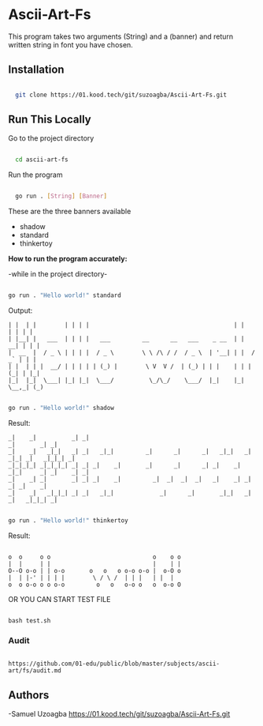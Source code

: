 # Ascii-Art-Fs

This program takes two arguments (String) and a (banner) and return written string in font you have chosen.

## Installation

```bash

  git clone https://01.kood.tech/git/suzoagba/Ascii-Art-Fs.git

```

## Run This Locally

Go to the project directory

```bash

  cd ascii-art-fs

```

Run the program

```bash

  go run . [String] [Banner]

```

These are the three banners available

- shadow
- standard
- thinkertoy

**How to run the program accurately:**

-while in the project directory-

```bash

go run . "Hello world!" standard

```

Output:

``` _    _          _   _                                           _       _   _
| |  | |        | | | |                                         | |     | | | |
| |__| |   ___  | | | |   ___         __      __   ___    _ __  | |   __| | | |
|  __  |  / _ \ | | | |  / _ \        \ \ /\ / /  / _ \  | '__| | |  / _` | | |
| |  | | |  __/ | | | | | (_) |        \ V  V /  | (_) | | |    | | | (_| | |_|
|_|  |_|  \___| |_| |_|  \___/          \_/\_/    \___/  |_|    |_|  \__,_| (_)

```

```bash

go run . "Hello world!" shadow

```

Result:

```*
_|    _|          _| _|                                                     _|       _| _|
_|    _|   _|_|   _| _|   _|_|         _|      _|      _|   _|_|   _|  _|_| _|   _|_|_| _|
_|_|_|_| _|_|_|_| _| _| _|    _|       _|      _|      _| _|    _| _|_|     _| _|    _| _|
_|    _| _|       _| _| _|    _|         _|  _|  _|  _|   _|    _| _|       _| _|    _|
_|    _|   _|_|_| _| _|   _|_|             _|      _|       _|_|   _|       _|   _|_|_| _|

```

```bash

go run . "Hello world!" thinkertoy

```

Result:

```*

o  o     o o                             o    o o
|  |     | |                             |    | |
O--O o-o | | o-o       o   o   o o-o o-o |  o-O o
|  | |-' | | | |        \ / \ /  | | |   | |  |
o  o o-o o o o-o         o   o   o-o o   o  o-o O

```

OR YOU CAN START TEST FILE

```*

bash test.sh

```

### Audit

```*

https://github.com/01-edu/public/blob/master/subjects/ascii-art/fs/audit.md

```

## Authors

-Samuel Uzoagba <https://01.kood.tech/git/suzoagba/Ascii-Art-Fs.git>
